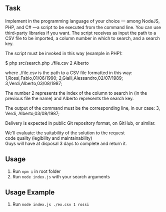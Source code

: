 ## Task

Implement in the programming language of your choice 一 among NodeJS, PHP, and C# 一a script to be executed from the command line.
You can use third-party libraries if you want.
The script receives as input the path to a CSV file to be imported, a column number in which to search, and a search key.

The script must be invoked in this way (example in PHP):

$ php src/search.php ./file.csv 2 Alberto

where ./file.csv is the path to a CSV file formatted in this way:
1,Rossi,Fabio,01/06/1990;
2,Gialli,Alessandro,02/07/1989;
3,Verdi,Alberto,03/08/1987;

The number 2 represents the index of the column to search in (in the previous file the name) and Alberto represents the search key.

The output of the command must be the corresponding line, in our case: 3, Verdi, Alberto,03/08/1987;

Delivery is expected in public Git repository format, on GitHub, or similar.


We'll evaluate:
the suitability of the solution to the request                                                                                                                                                                             
code quality (legibility and maintainability)                                                                                                                                                                   
Guys will have at disposal 3 days to complete and return it.

## Usage

1. Run `npm i` in root folder
2. Run `node index.js` with your search arguments


## Usage Example
1. Run `node index.js ./ex.csv 1 rossi`
